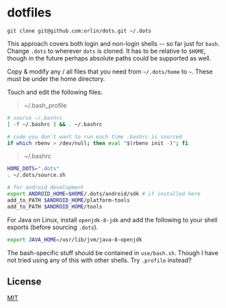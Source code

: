 # dotfiles

`git clone git@github.com:orlin/dots.git ~/.dots`

This approach covers both login and non-login shells -- so far just for `bash`.
Change `.dots` to wherever `dots` is cloned.  It has to be relative to `$HOME`,
though in the future perhaps absolute paths could be supported as well.

Copy & modify any / all files that you need from `~/.dots/home` to `~`.
These must be under the home directory.

Touch and edit the following files:

> ~/.bash_profile

```bash
# source ~/.bashrc
[ -f ~/.bashrc ] && . ~/.bashrc

# code you don't want to run each time .bashrc is sourced
if which rbenv > /dev/null; then eval "$(rbenv init -)"; fi
```

> ~/.bashrc

```bash
HOME_DOTS=".dots"
. ~/.dots/source.sh

# for android development
export ANDROID_HOME=$HOME/.dots/android/sdk # if installed here
add_to_PATH $ANDROID_HOME/platform-tools
add_to_PATH $ANDROID_HOME/tools
```

For Java on Linux, install `openjdk-8-jdk` and add the following to your shell exports (before sourcing `.dots`).

```bash
export JAVA_HOME=/usr/lib/jvm/java-8-openjdk
```

The bash-specific stuff should be contained in `use/bash.sh`.
Though I have not tried using any of this with other shells.
Try `.profile` instead?

## License

[MIT](http://orlin.mit-license.org)

